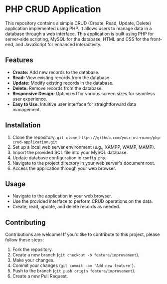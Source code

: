 # PHP CRUD Application

This repository contains a simple CRUD (Create, Read, Update, Delete) application implemented using PHP. It allows users to manage data in a database through a web interface. This application is built using PHP for server-side scripting, MySQL for the database, HTML and CSS for the front-end, and JavaScript for enhanced interactivity.

## Features

- **Create:** Add new records to the database.
- **Read:** View existing records from the database.
- **Update:** Modify existing records in the database.
- **Delete:** Remove records from the database.
- **Responsive Design:** Optimized for various screen sizes for seamless user experience.
- **Easy to Use:** Intuitive user interface for straightforward data management.

## Installation

1. Clone the repository: `git clone https://github.com/your-username/php-crud-application.git`
2. Set up a local web server environment (e.g., XAMPP, WAMP, MAMP).
3. Import the provided SQL file into your MySQL database.
4. Update database configuration in `config.php`.
5. Navigate to the project directory in your web server's document root.
6. Access the application through your web browser.

## Usage

- Navigate to the application in your web browser.
- Use the provided interface to perform CRUD operations on the data.
- Create, read, update, and delete records as needed.

## Contributing

Contributions are welcome! If you'd like to contribute to this project, please follow these steps:

1. Fork the repository.
2. Create a new branch (`git checkout -b feature/improvement`).
3. Make your changes.
4. Commit your changes (`git commit -am 'Add new feature'`).
5. Push to the branch (`git push origin feature/improvement`).
6. Create a new Pull Request.
